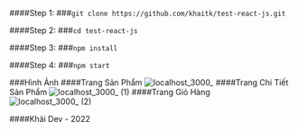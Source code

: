 ####Step 1:
###`git clone https://github.com/khaitk/test-react-js.git`

####Step 2:
###`cd test-react-js`

####Step 3:
###`npm install`


####Step 4:
###`npm start`

###Hình Ảnh
####Trang Sản Phẩm
![localhost_3000_](https://user-images.githubusercontent.com/66162813/159392074-a48a6e92-5926-4aff-b6ad-0bce22d1d08d.png)
####Trang Chi Tiết Sản Phẩm
![localhost_3000_ (1)](https://user-images.githubusercontent.com/66162813/159392079-b0e2ce73-4821-4b92-b5b5-3d7ecc03e6b6.png)
####Trang Giỏ Hàng
![localhost_3000_ (2)](https://user-images.githubusercontent.com/66162813/159392080-b79f3644-a575-47b0-8c37-ded8a2b7149d.png)


####Khải Dev - 2022